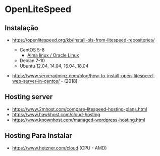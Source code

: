 # OpenLiteSpeed

## Instalação

- https://openlitespeed.org/kb/install-ols-from-litespeed-repositories/
  - CentOS 5-8 
    - [Alma linux / Oracle Linux](alma_oraclelinux.md)
  - Debian 7-10
  - Ubuntu 12.04, 14.04, 16.04, 18.04

- https://www.serveradminz.com/blog/how-to-install-open-litespeed-web-server-in-centos/ - (2018)


## Hosting server

- https://www.2mhost.com/compare-litespeed-hosting-plans.html
- https://www.hawkhost.com/cloud-hosting
- https://www.knownhost.com/managed-wordpress-hosting.html


## Hosting Para Instalar

- https://www.hetzner.com/cloud (CPU - AMD)